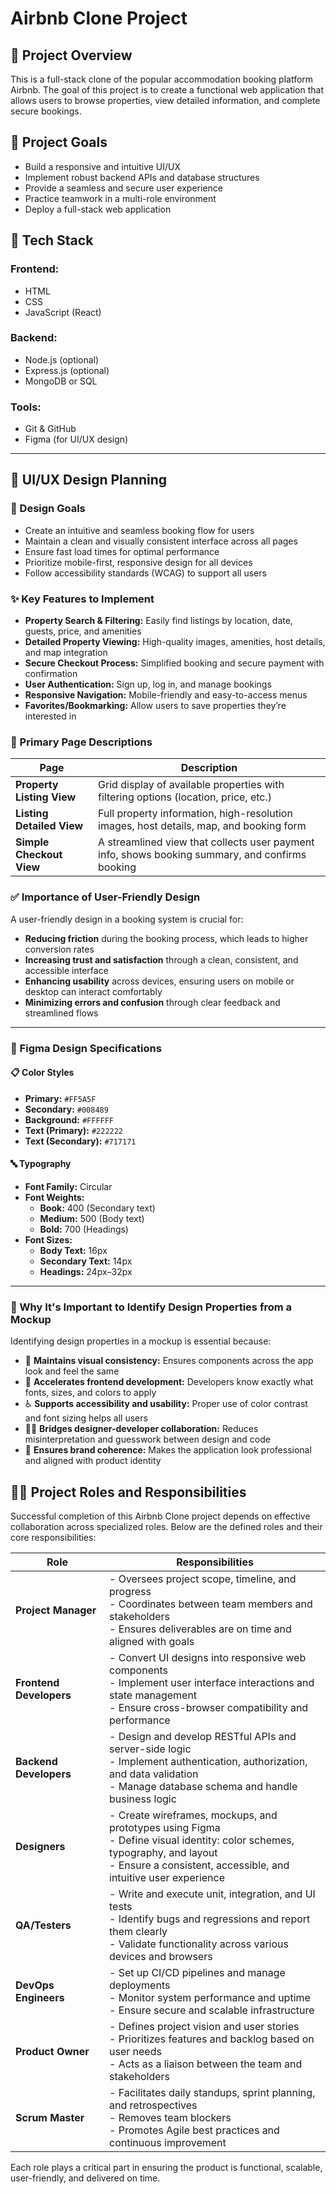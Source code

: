 # Airbnb Clone Project

## 📌 Project Overview
This is a full-stack clone of the popular accommodation booking platform Airbnb. The goal of this project is to create a functional web application that allows users to browse properties, view detailed information, and complete secure bookings.

## 🎯 Project Goals
- Build a responsive and intuitive UI/UX
- Implement robust backend APIs and database structures
- Provide a seamless and secure user experience
- Practice teamwork in a multi-role environment
- Deploy a full-stack web application

## 🧰 Tech Stack
### Frontend:
- HTML
- CSS
- JavaScript (React)

### Backend:
- Node.js (optional)
- Express.js (optional)
- MongoDB or SQL

### Tools:
- Git & GitHub
- Figma (for UI/UX design)

---

## 📐 UI/UX Design Planning

### 🎯 Design Goals
- Create an intuitive and seamless booking flow for users  
- Maintain a clean and visually consistent interface across all pages  
- Ensure fast load times for optimal performance  
- Prioritize mobile-first, responsive design for all devices  
- Follow accessibility standards (WCAG) to support all users  

### ✨ Key Features to Implement
- **Property Search & Filtering:** Easily find listings by location, date, guests, price, and amenities  
- **Detailed Property Viewing:** High-quality images, amenities, host details, and map integration  
- **Secure Checkout Process:** Simplified booking and secure payment with confirmation  
- **User Authentication:** Sign up, log in, and manage bookings  
- **Responsive Navigation:** Mobile-friendly and easy-to-access menus  
- **Favorites/Bookmarking:** Allow users to save properties they’re interested in  

### 📄 Primary Page Descriptions

| **Page**                 | **Description**                                                                 |
|--------------------------|---------------------------------------------------------------------------------|
| **Property Listing View** | Grid display of available properties with filtering options (location, price, etc.) |
| **Listing Detailed View** | Full property information, high-resolution images, host details, map, and booking form |
| **Simple Checkout View**  | A streamlined view that collects user payment info, shows booking summary, and confirms booking |

### ✅ Importance of User-Friendly Design
A user-friendly design in a booking system is crucial for:

- **Reducing friction** during the booking process, which leads to higher conversion rates  
- **Increasing trust and satisfaction** through a clean, consistent, and accessible interface  
- **Enhancing usability** across devices, ensuring users on mobile or desktop can interact comfortably  
- **Minimizing errors and confusion** through clear feedback and streamlined flows  

---

### 🎨 Figma Design Specifications

#### 📋 Color Styles
- **Primary:** `#FF5A5F`  
- **Secondary:** `#008489`  
- **Background:** `#FFFFFF`  
- **Text (Primary):** `#222222`  
- **Text (Secondary):** `#717171`

#### 🔤 Typography
- **Font Family:** Circular  
- **Font Weights:**  
  - **Book:** 400 (Secondary text)  
  - **Medium:** 500 (Body text)  
  - **Bold:** 700 (Headings)  
- **Font Sizes:**  
  - **Body Text:** 16px  
  - **Secondary Text:** 14px  
  - **Headings:** 24px–32px  

---

### 🧠 Why It's Important to Identify Design Properties from a Mockup

Identifying design properties in a mockup is essential because:

- 🧩 **Maintains visual consistency:** Ensures components across the app look and feel the same  
- 📐 **Accelerates frontend development:** Developers know exactly what fonts, sizes, and colors to apply  
- ♿ **Supports accessibility and usability:** Proper use of color contrast and font sizing helps all users  
- 🧑‍🎨 **Bridges designer-developer collaboration:** Reduces misinterpretation and guesswork between design and code  
- 🚀 **Ensures brand coherence:** Makes the application look professional and aligned with product identity  

## 🧑‍💼 Project Roles and Responsibilities

Successful completion of this Airbnb Clone project depends on effective collaboration across specialized roles. Below are the defined roles and their core responsibilities:

| **Role**              | **Responsibilities** |
|------------------------|----------------------|
| **Project Manager**    | - Oversees project scope, timeline, and progress<br>- Coordinates between team members and stakeholders<br>- Ensures deliverables are on time and aligned with goals |
| **Frontend Developers** | - Convert UI designs into responsive web components<br>- Implement user interface interactions and state management<br>- Ensure cross-browser compatibility and performance |
| **Backend Developers** | - Design and develop RESTful APIs and server-side logic<br>- Implement authentication, authorization, and data validation<br>- Manage database schema and handle business logic |
| **Designers**          | - Create wireframes, mockups, and prototypes using Figma<br>- Define visual identity: color schemes, typography, and layout<br>- Ensure a consistent, accessible, and intuitive user experience |
| **QA/Testers**         | - Write and execute unit, integration, and UI tests<br>- Identify bugs and regressions and report them clearly<br>- Validate functionality across various devices and browsers |
| **DevOps Engineers**   | - Set up CI/CD pipelines and manage deployments<br>- Monitor system performance and uptime<br>- Ensure secure and scalable infrastructure |
| **Product Owner**      | - Defines project vision and user stories<br>- Prioritizes features and backlog based on user needs<br>- Acts as a liaison between the team and stakeholders |
| **Scrum Master**       | - Facilitates daily standups, sprint planning, and retrospectives<br>- Removes team blockers<br>- Promotes Agile best practices and continuous improvement |

Each role plays a critical part in ensuring the product is functional, scalable, user-friendly, and delivered on time.

